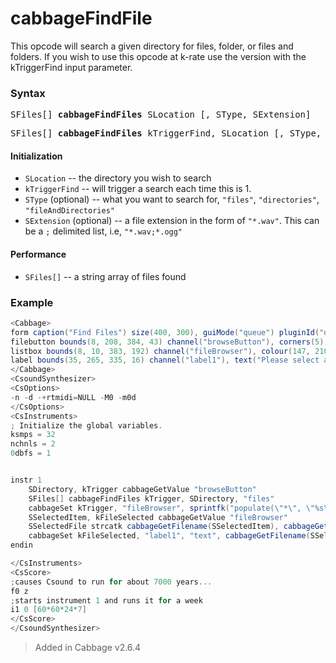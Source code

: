# cabbageFindFile

This opcode will search a given directory for files, folder, or files and folders. If you wish to use this opcode at k-rate use the version with the kTriggerFind input parameter. 

### Syntax

<pre>SFiles[] <b>cabbageFindFiles</b> SLocation [, SType, SExtension]</pre>
<pre>SFiles[] <b>cabbageFindFiles</b> kTriggerFind, SLocation [, SType, SExtension]</pre>

#### Initialization

* `SLocation` -- the directory you wish to search
* `kTriggerFind` -- will trigger a search each time this is 1. 
* `SType` (optional) -- what you want to search for, `"files"`, `"directories"`, `"fileAndDirectories"`
* `SExtension` (optional) -- a file extension in the form of `"*.wav"`. This can be a `;` delimited list, i.e, `"*.wav;*.ogg"`

#### Performance

* `SFiles[]` -- a string array of files found


### Example

```csharp
<Cabbage>
form caption("Find Files") size(400, 300), guiMode("queue") pluginId("def1")
filebutton bounds(8, 208, 384, 43) channel("browseButton"), corners(5), mode("directory") file("/Users/walshr/sourcecode/cabbage/Examples/Miscellaneous")
listbox bounds(8, 10, 383, 192) channel("fileBrowser"), colour(147, 210, 0), highlightColour("black"), channelType("string")
label bounds(35, 265, 335, 16) channel("label1"), text("Please select a file"), colour("white"), fontColour(3, 147, 210)
</Cabbage>
<CsoundSynthesizer>
<CsOptions>
-n -d -+rtmidi=NULL -M0 -m0d 
</CsOptions>
<CsInstruments>
; Initialize the global variables. 
ksmps = 32
nchnls = 2
0dbfs = 1


instr 1
    SDirectory, kTrigger cabbageGetValue "browseButton"
    SFiles[] cabbageFindFiles kTrigger, SDirectory, "files"
    cabbageSet kTrigger, "fileBrowser", sprintfk("populate(\"*\", \"%s\")", SDirectory)    
    SSelectedItem, kFileSelected cabbageGetValue "fileBrowser"
    SSelectedFile strcatk cabbageGetFilename(SSelectedItem), cabbageGetFileExtension(SSelectedItem)
    cabbageSet kFileSelected, "label1", "text", cabbageGetFilename(SSelectedItem)
endin

</CsInstruments>
<CsScore>
;causes Csound to run for about 7000 years...
f0 z
;starts instrument 1 and runs it for a week
i1 0 [60*60*24*7] 
</CsScore>
</CsoundSynthesizer>

```

> Added in Cabbage v2.6.4